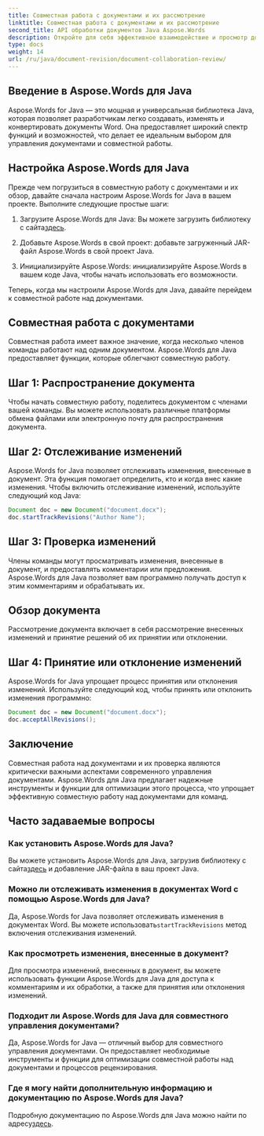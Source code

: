 ```yaml
---
title: Совместная работа с документами и их рассмотрение
linktitle: Совместная работа с документами и их рассмотрение
second_title: API обработки документов Java Aspose.Words
description: Откройте для себя эффективное взаимодействие и просмотр документов с Aspose.Words для Java. Узнайте, как отслеживать изменения, делиться документами и оптимизировать рабочий процесс.
type: docs
weight: 14
url: /ru/java/document-revision/document-collaboration-review/
---
```


## Введение в Aspose.Words для Java

Aspose.Words for Java — это мощная и универсальная библиотека Java, которая позволяет разработчикам легко создавать, изменять и конвертировать документы Word. Она предоставляет широкий спектр функций и возможностей, что делает ее идеальным выбором для управления документами и совместной работы.

## Настройка Aspose.Words для Java

Прежде чем погрузиться в совместную работу с документами и их обзор, давайте сначала настроим Aspose.Words for Java в вашем проекте. Выполните следующие простые шаги:

1.  Загрузите Aspose.Words для Java: Вы можете загрузить библиотеку с сайта[здесь](https://releases.aspose.com/words/java/).

2. Добавьте Aspose.Words в свой проект: добавьте загруженный JAR-файл Aspose.Words в свой проект Java.

3. Инициализируйте Aspose.Words: инициализируйте Aspose.Words в вашем коде Java, чтобы начать использовать его возможности.

Теперь, когда мы настроили Aspose.Words для Java, давайте перейдем к совместной работе над документами.

## Совместная работа с документами

Совместная работа имеет важное значение, когда несколько членов команды работают над одним документом. Aspose.Words для Java предоставляет функции, которые облегчают совместную работу.

## Шаг 1: Распространение документа

Чтобы начать совместную работу, поделитесь документом с членами вашей команды. Вы можете использовать различные платформы обмена файлами или электронную почту для распространения документа.

## Шаг 2: Отслеживание изменений

Aspose.Words for Java позволяет отслеживать изменения, внесенные в документ. Эта функция помогает определить, кто и когда внес какие изменения. Чтобы включить отслеживание изменений, используйте следующий код Java:

```java
Document doc = new Document("document.docx");
doc.startTrackRevisions("Author Name");
```

## Шаг 3: Проверка изменений

Члены команды могут просматривать изменения, внесенные в документ, и предоставлять комментарии или предложения. Aspose.Words для Java позволяет вам программно получать доступ к этим комментариям и обрабатывать их.

## Обзор документа

Рассмотрение документа включает в себя рассмотрение внесенных изменений и принятие решений об их принятии или отклонении.

## Шаг 4: Принятие или отклонение изменений

Aspose.Words for Java упрощает процесс принятия или отклонения изменений. Используйте следующий код, чтобы принять или отклонить изменения программно:

```java
Document doc = new Document("document.docx");
doc.acceptAllRevisions();
```

## Заключение

Совместная работа над документами и их проверка являются критически важными аспектами современного управления документами. Aspose.Words для Java предлагает надежные инструменты и функции для оптимизации этого процесса, что упрощает эффективную совместную работу над документами для команд.

## Часто задаваемые вопросы

### Как установить Aspose.Words для Java?

 Вы можете установить Aspose.Words для Java, загрузив библиотеку с сайта[здесь](https://releases.aspose.com/words/java/) и добавление JAR-файла в ваш проект Java.

### Можно ли отслеживать изменения в документах Word с помощью Aspose.Words для Java?

 Да, Aspose.Words for Java позволяет отслеживать изменения в документах Word. Вы можете использовать`startTrackRevisions` метод включения отслеживания изменений.

### Как просмотреть изменения, внесенные в документ?

Для просмотра изменений, внесенных в документ, вы можете использовать функции Aspose.Words для Java для доступа к комментариям и их обработки, а также для принятия или отклонения изменений.

### Подходит ли Aspose.Words для Java для совместного управления документами?

Да, Aspose.Words for Java — отличный выбор для совместного управления документами. Он предоставляет необходимые инструменты и функции для оптимизации совместной работы над документами и процессов рецензирования.

### Где я могу найти дополнительную информацию и документацию по Aspose.Words для Java?

 Подробную документацию по Aspose.Words для Java можно найти по адресу[здесь](https://reference.aspose.com/words/java/).
